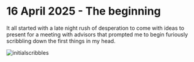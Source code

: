 # 16 April 2025 - The beginning

It all started with a late night rush of desperation to come with ideas to present for a meeting with advisors that prompted me to begin furiously scribbling down the first things in my head.

![initialscribbles](https://bitbucket.org/btkgamedesign/2025_ba_teo_jia_xian/src/main/Documentation/DocumentationImages/InitialScribbles.jpg)